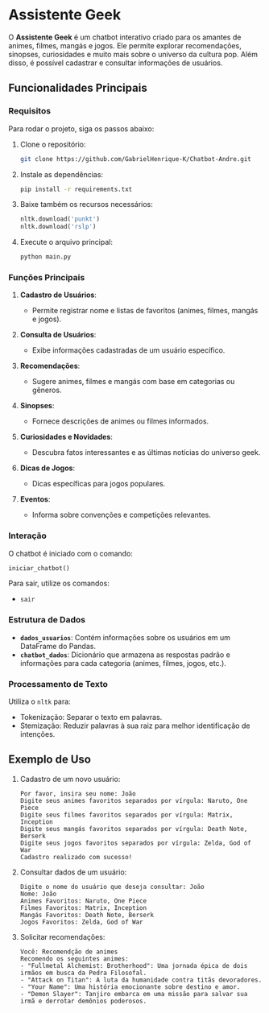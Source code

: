 # Assistente Geek

O **Assistente Geek** é um chatbot interativo criado para os amantes de animes, filmes, mangás e jogos. Ele permite explorar recomendações, sinopses, curiosidades e muito mais sobre o universo da cultura pop. Além disso, é possível cadastrar e consultar informações de usuários.

## Funcionalidades Principais

### Requisitos
Para rodar o projeto, siga os passos abaixo:

1. Clone o repositório:
   ```bash
   git clone https://github.com/GabrielHenrique-K/Chatbot-Andre.git
   ```

2. Instale as dependências:
   ```bash
   pip install -r requirements.txt
   ```

3. Baixe também os recursos necessários:
   ```python
   nltk.download('punkt')
   nltk.download('rslp')
   ```

4. Execute o arquivo principal:
   ```bash
   python main.py
   ```

### Funções Principais

1. **Cadastro de Usuários**:
   - Permite registrar nome e listas de favoritos (animes, filmes, mangás e jogos).

2. **Consulta de Usuários**:
   - Exibe informações cadastradas de um usuário específico.

3. **Recomendações**:
   - Sugere animes, filmes e mangás com base em categorias ou gêneros.

4. **Sinopses**:
   - Fornece descrições de animes ou filmes informados.

5. **Curiosidades e Novidades**:
   - Descubra fatos interessantes e as últimas notícias do universo geek.

6. **Dicas de Jogos**:
   - Dicas específicas para jogos populares.

7. **Eventos**:
   - Informa sobre convenções e competições relevantes.

### Interação

O chatbot é iniciado com o comando:
```python
iniciar_chatbot()
```

Para sair, utilize os comandos:
- `sair`

### Estrutura de Dados

- **`dados_usuarios`**: Contém informações sobre os usuários em um DataFrame do Pandas.
- **`chatbot_dados`**: Dicionário que armazena as respostas padrão e informações para cada categoria (animes, filmes, jogos, etc.).

### Processamento de Texto

Utiliza o `nltk` para:
- Tokenização: Separar o texto em palavras.
- Stemização: Reduzir palavras à sua raiz para melhor identificação de intenções.

## Exemplo de Uso

1. Cadastro de um novo usuário:
   ```text
   Por favor, insira seu nome: João
   Digite seus animes favoritos separados por vírgula: Naruto, One Piece
   Digite seus filmes favoritos separados por vírgula: Matrix, Inception
   Digite seus mangás favoritos separados por vírgula: Death Note, Berserk
   Digite seus jogos favoritos separados por vírgula: Zelda, God of War
   Cadastro realizado com sucesso!
   ```

2. Consultar dados de um usuário:
   ```text
   Digite o nome do usuário que deseja consultar: João
   Nome: João
   Animes Favoritos: Naruto, One Piece
   Filmes Favoritos: Matrix, Inception
   Mangás Favoritos: Death Note, Berserk
   Jogos Favoritos: Zelda, God of War
   ```

3. Solicitar recomendações:
   ```text
   Você: Recomendção de animes
   Recomendo os seguintes animes:
   - "Fullmetal Alchemist: Brotherhood": Uma jornada épica de dois irmãos em busca da Pedra Filosofal.
   - "Attack on Titan": A luta da humanidade contra titãs devoradores.
   - "Your Name": Uma história emocionante sobre destino e amor.
   - "Demon Slayer": Tanjiro embarca em uma missão para salvar sua irmã e derrotar demônios poderosos.
   ```


